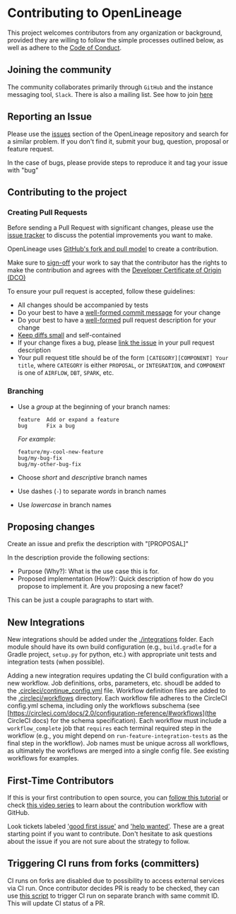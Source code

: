 <!-- SPDX-License-Identifier: Apache-2.0 -->

# Contributing to OpenLineage

This project welcomes contributors from any organization or background, provided they are
willing to follow the simple processes outlined below, as well as adhere to the 
[Code of Conduct](CODE_OF_CONDUCT.md).

## Joining the community

The community collaborates primarily through  `GitHub` and the instance messaging tool, `Slack`.
There is also a mailing list.
See how to join [here](https://github.com/OpenLineage/OpenLineage#community)

## Reporting an Issue

Please use the [issues][issues] section of the OpenLineage repository and search for a similar problem. If you don't find it, submit your bug, question, proposal or feature request.

In the case of bugs, please provide steps to reproduce it and tag your issue with "bug"

## Contributing to the project

### Creating Pull Requests
Before sending a Pull Request with significant changes, please use the [issue tracker][issues] to discuss the potential improvements you want to make.

OpenLineage uses [GitHub's fork and pull model](https://help.github.com/articles/about-collaborative-development-models/)
to create a contribution.

Make sure to [sign-off](https://github.com/OpenLineage/OpenLineage/blob/main/why-the-dco.md) your work to say that the contributor has the rights to make the contribution and
agrees with the [Developer Certificate of Origin (DCO)](why-the-dco.md)

To ensure your pull request is accepted, follow these guidelines:

* All changes should be accompanied by tests
* Do your best to have a [well-formed commit message](https://tbaggery.com/2008/04/19/a-note-about-git-commit-messages.html) for your change
* Do your best to have a [well-formed](https://frontside.com/blog/2020-7-reasons-for-good-pull-request-descriptions) pull request description for your change
* [Keep diffs small](https://kurtisnusbaum.medium.com/stacked-diffs-keeping-phabricator-diffs-small-d9964f4dcfa6) and self-contained
* If your change fixes a bug, please [link the issue](https://help.github.com/articles/closing-issues-using-keywords) in your pull request description
* Your pull request title should be of the form `[CATEGORY][COMPONENT] Your title`, where `CATEGORY` is either `PROPOSAL`, or `INTEGRATION`,
  and `COMPONENT` is one of `AIRFLOW`, `DBT`, `SPARK`, etc.

### Branching

* Use a _group_ at the beginning of your branch names:

  ```
  feature  Add or expand a feature
  bug      Fix a bug
  ```

  _For example_:

  ```
  feature/my-cool-new-feature
  bug/my-bug-fix
  bug/my-other-bug-fix
  ```

* Choose _short_ and _descriptive_ branch names
* Use dashes (`-`) to separate _words_ in branch names
* Use _lowercase_ in branch names

## Proposing changes

Create an issue and prefix the description with "[PROPOSAL]"

In the description provide the following sections:
 - Purpose (Why?): What is the use case this is for. 
 - Proposed implementation (How?): Quick description of how do you propose to implement it. Are you proposing a new facet?

This can be just a couple paragraphs to start with.

## New Integrations
New integrations should be added under the [./integrations](/integrations) folder. Each module
should have its own build configuration (e.g., `build.gradle` for a Gradle project, `setup.py` for 
python, etc.) with appropriate unit tests and integration tests (when possible).

Adding a new integration requires updating the CI build configuration with a new workflow. Job
definitions, orbs, parameters, etc. shoudl be added to the
[.circleci/continue_config.yml](`continue_config.yml`) file. Workflow definition files are added to
the [.circleci/workflows](.circleci/workflows) directory. Each workflow file adheres to the CircleCI
config.yml schema, including only the workflows subschema (see
[https://circleci.com/docs/2.0/configuration-reference/#workflows](the CircleCI docs) for the schema
specification). Each workflow must include a `workflow_complete` job that `requires` each terminal
required step in the workflow (e.g., you might depend on `run-feature-integration-tests` as the
final step in the workflow). Job names must be unique across all workflows, as ultimately the
workflows are merged into a single config file. See existing workflows for examples.

## First-Time Contributors

If this is your first contribution to open source, you can [follow this tutorial][contributiontutorial] or check [this video series][contributionvideos] to learn about the contribution workflow with GitHub.

Look tickets labeled ['good first issue'][goodfirstissues] and ['help wanted'][helpwantedissues]. These are a great starting point if you want to contribute. Don't hesitate to ask questions about the issue if you are not sure about the strategy to follow.


[issues]: https://github.com/OpenLineage/OpenLineage/issues
[contributiontutorial]: https://github.com/firstcontributions/first-contributions#first-contributions
[contributionvideos]: https://egghead.io/courses/how-to-contribute-to-an-open-source-project-on-github
[goodfirstissues]: https://github.com/OpenLineage/OpenLineage/labels/good%20first%20issue
[helpwantedissues]: https://github.com/OpenLineage/OpenLineage/labels/help%20wanted

## Triggering CI runs from forks (committers)

CI runs on forks are disabled due to possibility to access external services via CI run. 
Once contributor decides PR is ready to be checked, they can use [this script](https://github.com/jklukas/git-push-fork-to-upstream-branch)
to trigger CI run on separate branch with same commit ID. This will update CI status of a PR.